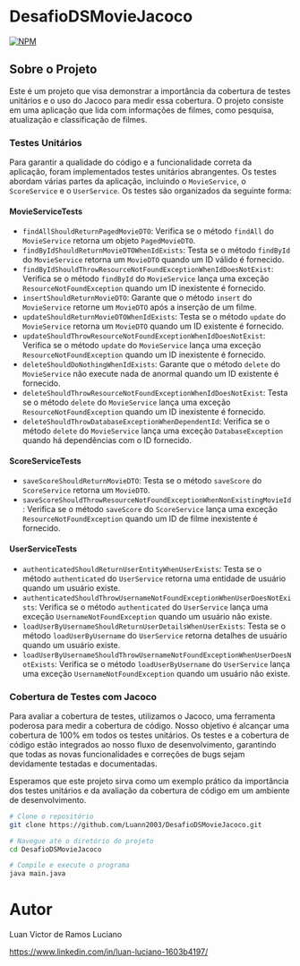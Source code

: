 # DesafioDSMovieJacoco
[![NPM](https://img.shields.io/npm/l/react)](https://github.com/Luann2003/DesafioDSMovieJacoco/blob/main/LICENSE) 

## Sobre o Projeto

Este é um projeto que visa demonstrar a importância da cobertura de testes unitários e o uso do Jacoco para medir essa cobertura. O projeto consiste em uma aplicação que lida com informações de filmes, como pesquisa, atualização e classificação de filmes.

### Testes Unitários

Para garantir a qualidade do código e a funcionalidade correta da aplicação, foram implementados testes unitários abrangentes. Os testes abordam várias partes da aplicação, incluindo o `MovieService`, o `ScoreService` e o `UserService`. Os testes são organizados da seguinte forma:

#### MovieServiceTests

- `findAllShouldReturnPagedMovieDTO`: Verifica se o método `findAll` do `MovieService` retorna um objeto `PagedMovieDTO`.
- `findByIdShouldReturnMovieDTOWhenIdExists`: Testa se o método `findById` do `MovieService` retorna um `MovieDTO` quando um ID válido é fornecido.
- `findByIdShouldThrowResourceNotFoundExceptionWhenIdDoesNotExist`: Verifica se o método `findById` do `MovieService` lança uma exceção `ResourceNotFoundException` quando um ID inexistente é fornecido.
- `insertShouldReturnMovieDTO`: Garante que o método `insert` do `MovieService` retorne um `MovieDTO` após a inserção de um filme.
- `updateShouldReturnMovieDTOWhenIdExists`: Testa se o método `update` do `MovieService` retorna um `MovieDTO` quando um ID existente é fornecido.
- `updateShouldThrowResourceNotFoundExceptionWhenIdDoesNotExist`: Verifica se o método `update` do `MovieService` lança uma exceção `ResourceNotFoundException` quando um ID inexistente é fornecido.
- `deleteShouldDoNothingWhenIdExists`: Garante que o método `delete` do `MovieService` não execute nada de anormal quando um ID existente é fornecido.
- `deleteShouldThrowResourceNotFoundExceptionWhenIdDoesNotExist`: Testa se o método `delete` do `MovieService` lança uma exceção `ResourceNotFoundException` quando um ID inexistente é fornecido.
- `deleteShouldThrowDatabaseExceptionWhenDependentId`: Verifica se o método `delete` do `MovieService` lança uma exceção `DatabaseException` quando há dependências com o ID fornecido.

#### ScoreServiceTests

- `saveScoreShouldReturnMovieDTO`: Testa se o método `saveScore` do `ScoreService` retorna um `MovieDTO`.
- `saveScoreShouldThrowResourceNotFoundExceptionWhenNonExistingMovieId`: Verifica se o método `saveScore` do `ScoreService` lança uma exceção `ResourceNotFoundException` quando um ID de filme inexistente é fornecido.

#### UserServiceTests

- `authenticatedShouldReturnUserEntityWhenUserExists`: Testa se o método `authenticated` do `UserService` retorna uma entidade de usuário quando um usuário existe.
- `authenticatedShouldThrowUsernameNotFoundExceptionWhenUserDoesNotExists`: Verifica se o método `authenticated` do `UserService` lança uma exceção `UsernameNotFoundException` quando um usuário não existe.
- `loadUserByUsernameShouldReturnUserDetailsWhenUserExists`: Testa se o método `loadUserByUsername` do `UserService` retorna detalhes de usuário quando um usuário existe.
- `loadUserByUsernameShouldThrowUsernameNotFoundExceptionWhenUserDoesNotExists`: Verifica se o método `loadUserByUsername` do `UserService` lança uma exceção `UsernameNotFoundException` quando um usuário não existe.

### Cobertura de Testes com Jacoco

Para avaliar a cobertura de testes, utilizamos o Jacoco, uma ferramenta poderosa para medir a cobertura de código. Nosso objetivo é alcançar uma cobertura de 100% em todos os testes unitários. 
Os testes e a cobertura de código estão integrados ao nosso fluxo de desenvolvimento, garantindo que todas as novas funcionalidades e correções de bugs sejam devidamente testadas e documentadas.

Esperamos que este projeto sirva como um exemplo prático da importância dos testes unitários e da avaliação da cobertura de código em um ambiente de desenvolvimento.

```bash
# Clone o repositório
git clone https://github.com/Luann2003/DesafioDSMovieJacoco.git

# Navegue até o diretório do projeto
cd DesafioDSMovieJacoco

# Compile e execute o programa
java main.java
```
# Autor
Luan Victor de Ramos Luciano

https://www.linkedin.com/in/luan-luciano-1603b4197/

